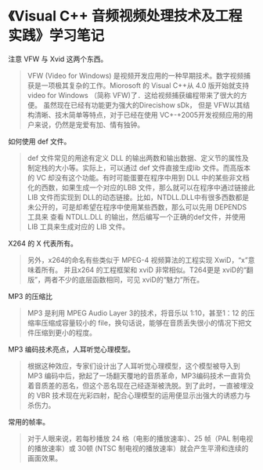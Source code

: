 # 《Visual C++ 音频视频处理技术及工程实践》学习笔记

注意 VFW 与 Xvid 这两个东西。

> VFW (Video for Windows) 是视频开发应用的一种早期技术。数字视频捕获是一项极其复杂的工作。Miorosoft 的 Visual C++从 4.0 版开始就支持video for Windows （简称 VFW)了．这给视频捕获编程带来了很大的方便。
> 虽然现在已经有功能更为强大的Direcishow sDk， 但是 VFW以其结构清晰、技木简单等特点，对于已经在使用 VC+-+2005开发视频应用的用户来说，仍然是宠爱有加、情有独钟。



如何使用 def 文件。

> def 文件常见的用途有定义 DLL 的输出两数和输出数据、定义节的属性及制定栈的大小等。实际上，可以通过 def 文件直接生成lib 文件。而高版本的 VC 却没有这个功能。有时可能蛋要在程序中用到 DLL 中的某些非文档化的西数，如果生成一个对应的LBB 文件，那么就可以在程序中通过链接此 LIB 文件而实现到 DLL的动态链接。比如，NTDLL.DLL中有很多西数都是未公开的，可是却希望在程序中使用某些西数，那么可以先用 DEPENDS 工具来
> 查看 NTDLL.DLL 的输出，然后编写一个正确的def文件，并使用 LIB 工具来生成对应的 LIB
> 文件。



X264 的 X 代表所有。

> 另外，x264的命名有些类似于 MPEG-4 视频算法的工程实现 XwiD，“x”意味着所有。
> 并且x264 的工程框架和 xviD 非常相似。T264更是 xviD的“翻版”，两者不少的底层函数相同，可见 xviD的“魅力”所在。



MP3 的压缩比

> MP3 是利用 MPEG Audio Layer 3的技术，将音乐以 1:10，甚至1：12 的压缩率压缩成容量较小的 file，换句话说，能够在音质丢失很小的情况下把文件压缩到更小的程度。



MP3 编码技术亮点，人耳听觉心理模型。

> 根据这种效应，专家们设计出了人耳听觉心理模型，这个模型被导入到 MP3 编码中后，掀起了一场翻天覆地的音质革命，MP3编码技术一直背负着音质差的恶名，但这个恶名现在己经逐渐被洗脱。到了此时，一直被埋没的 VBR 技术现在光彩四射，配合心理模型的运用便显示出强大的诱惑力与杀伤力。



常用的帧率。

> 对于人眼来说，若每秒播放 24 格（电影的播放速率）、25 帧（PAL 制电视的播放速率）或 30顿 (NTSC 制电视的播放速率）就会产生平滑和连续的画面效果。

